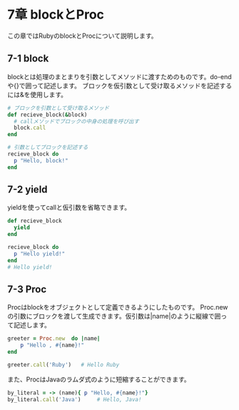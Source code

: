 # 7章 blockとProc
この章ではRubyのblockとProcについて説明します。

## 7-1 block
blockとは処理のまとまりを引数としてメソッドに渡すためのものです。do-endや{}で囲って記述します。
ブロックを仮引数として受け取るメソッドを記述するには&を使用します。
```ruby
# ブロックを引数として受け取るメソッド
def recieve_block(&block)
  # callメソッドでブロックの中身の処理を呼び出す
  block.call
end

# 引数としてブロックを記述する
recieve_block do
  p "Hello, block!"
end
```

## 7-2 yield
yieldを使ってcallと仮引数を省略できます。
```ruby
def recieve_block
  yield
end

recieve_block do
  p "Hello yield!"
end
# Hello yield!
```

## 7-3 Proc
Procはblockをオブジェクトとして定義できるようにしたものです。
Proc.newの引数にブロックを渡して生成できます。仮引数は|name|のように縦線で囲って記述します。
```ruby
greeter = Proc.new  do |name|
    p "Hello , #{name}!"
end

greeter.call('Ruby')   # Hello Ruby
```
また、ProcはJavaのラムダ式のように短縮することができます。
```ruby
by_literal = -> (name){ p "Hello, #{name}!"}
by_literal.call('Java')     # Hello, Java!
```
